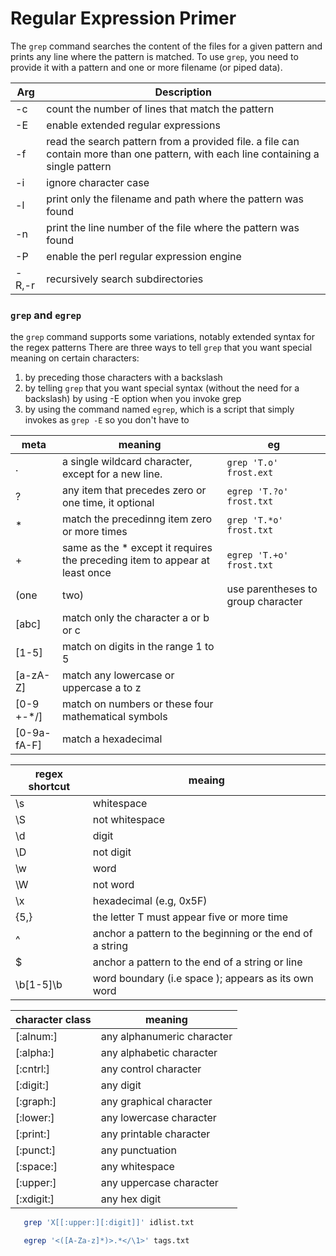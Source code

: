 # Regular Expression Primer

The `grep` command searches the content of the files for a given pattern
and prints any line where the pattern is matched. To use `grep`, you need to provide
it with a pattern and one or more filename (or piped data).


| Arg   | Description                                                                                                                        |
|-------|------------------------------------------------------------------------------------------------------------------------------------|
| -c    | count the number of lines that match the pattern                                                                                   |
| -E    | enable extended regular expressions                                                                                                |
| -f    | read the search pattern from a provided file. a file can contain more than one pattern, with each line containing a single pattern |
| -i    | ignore character case                                                                                                              |
| -l    | print only the filename and path where the pattern was found                                                                       |
| -n    | print the line number of the file where the pattern was found                                                                      |
| -P    | enable the perl regular expression engine                                                                                          |
| -R,-r | recursively search subdirectories                                                                                                  |

### `grep` and `egrep`

the `grep` command supports some variations, notably extended syntax for the regex patterns
There are three ways to tell `grep` that you want special meaning on certain characters:

1. by preceding those characters with a backslash
2. by telling `grep` that you want special syntax (without the need for a backslash)
   by using -E option when you invoke grep
3. by using the command named `egrep`, which is a script that simply invokes as `grep -E` so you
   don't have to


| meta | meaning                                                                     | eg                       |
|------|-----------------------------------------------------------------------------|--------------------------|
| .    | a single wildcard character, except for a new line.                         | `grep 'T.o' frost.ext `  |
| ?    | any item that precedes zero or one time, it optional                        | `egrep 'T.?o' frost.txt` |
| *    | match the precedinng item zero or more times                                | `grep 'T.*o' frost.txt`  |
| +    | same as the * except it requires the preceding item to appear at least once | `egrep 'T.+o' frost.txt` |
| (one|two) | use parentheses to group character | `egrep '(stringer|traveler)` frost.txt'| 
|[abc] | match only the character a or b or c| |
|[1-5] | match on digits in the range 1 to  5| |
|[a-zA-Z] | match any lowercase or uppercase a to z| |
|[0-9 +-*/] | match on numbers or these four mathematical symbols | |
|[0-9a-fA-F] | match a hexadecimal  | |


| regex shortcut | meaing                                                    |
|----------------|-----------------------------------------------------------|
| \s             | whitespace                                                |
| \S             | not whitespace                                            |
| \d             | digit                                                     |
| \D             | not digit                                                 |
| \w             | word                                                      |
| \W             | not word                                                  |
| \x             | hexadecimal (e.g, 0x5F)                                   |
| {5,}           | the letter T must appear five or more time                |
| ^              | anchor a pattern to the beginning or  the end of a string |
| $              | anchor a pattern to the end of a string or line           |
| \b[1-5]\b      | word boundary (i.e space ); appears as its own word       |

| character class | meaning                    |
|-----------------|----------------------------|
| [:alnum:]       | any alphanumeric character |
| [:alpha:]       | any alphabetic character   |
| [:cntrl:]       | any control character      |
| [:digit:]       | any  digit                 |
| [:graph:]       | any graphical character    |
| [:lower:]       | any lowercase character    |
| [:print:]       | any printable character    |
| [:punct:]       | any punctuation            |
| [:space:]       | any whitespace             |
| [:upper:]       | any uppercase character    |
| [:xdigit:]      | any hex digit              |

```bash 
   grep 'X[[:upper:][:digit]]' idlist.txt

   egrep '<([A-Za-z]*)>.*</\1>' tags.txt 
```



